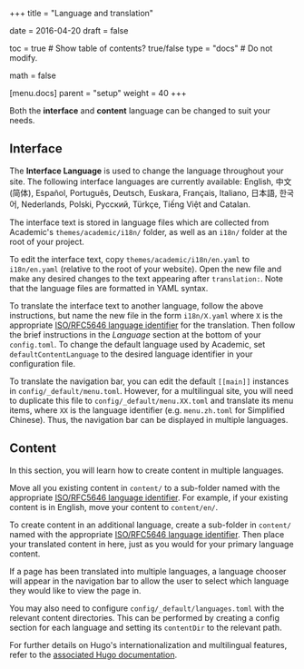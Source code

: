 +++
title = "Language and translation"

date = 2016-04-20
draft = false

toc = true  # Show table of contents? true/false
type = "docs"  # Do not modify.

math = false

[menu.docs]
    parent = "setup"
    weight = 40
+++

Both the **interface** and **content** language can be changed to suit your needs.

## Interface

The **Interface Language** is used to change the language throughout your site. The following interface languages are currently available: English, 中文 (简体), Español, Português, Deutsch, Euskara, Français, Italiano, 日本語, 한국어, Nederlands, Polski, Русский, Türkçe, Tiếng Việt and Catalan.

The interface text is stored in language files which are collected from Academic's `themes/academic/i18n/` folder, as well as an `i18n/` folder at the root of your project.

To edit the interface text, copy `themes/academic/i18n/en.yaml` to `i18n/en.yaml` (relative to the root of your website). Open the new file and make any desired changes to the text appearing after `translation:`. Note that the language files are formatted in YAML syntax.

To translate the interface text to another language, follow the above instructions, but name the new file in the form `i18n/X.yaml` where `X` is the appropriate [ISO/RFC5646 language identifier](http://www.w3schools.com/tags/ref_language_codes.asp) for the translation. Then follow the brief instructions in the *Language* section at the bottom of your `config.toml`. To change the default language used by Academic, set `defaultContentLanguage` to the desired language identifier in your configuration file.

To translate the navigation bar, you can edit the default `[[main]]` instances in `config/_default/menu.toml`. However, for a multilingual site, you will need to duplicate this file to `config/_default/menu.XX.toml` and translate its menu items, where `XX` is the language identifier (e.g. `menu.zh.toml` for Simplified Chinese). Thus, the navigation bar can be displayed in multiple languages.

## Content

In this section, you will learn how to create content in multiple languages.

Move all you existing content in `content/` to a sub-folder named with the appropriate [ISO/RFC5646 language identifier](http://www.w3schools.com/tags/ref_language_codes.asp). For example, if your existing content is in English, move your content to `content/en/`.

To create content in an additional language, create a sub-folder in `content/` named with the appropriate [ISO/RFC5646 language identifier](http://www.w3schools.com/tags/ref_language_codes.asp). Then place your translated content in here, just as you would for your primary language content.

If a page has been translated into multiple languages, a language chooser will appear in the navigation bar to allow the user to select which language they would like to view the page in. 

You may also need to configure `config/_default/languages.toml` with the relevant content directories. This can be performed by creating a config section for each language and setting its `contentDir` to the relevant path. 

For further details on Hugo's internationalization and multilingual features, refer to the [associated Hugo documentation](https://gohugo.io/content/multilingual/).
